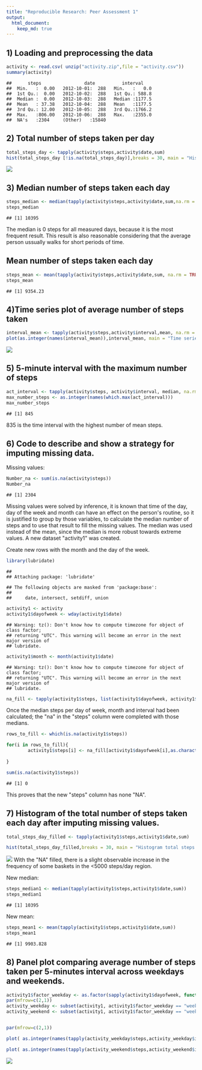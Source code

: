 ```yaml
---
title: "Reproducible Research: Peer Assessment 1"
output: 
  html_document:
    keep_md: true
---
```



## 1) Loading and preprocessing the data



```r
activity <- read.csv( unzip("activity.zip",file = "activity.csv"))
summary(activity)
```

```
##      steps                date          interval     
##  Min.   :  0.00   2012-10-01:  288   Min.   :   0.0  
##  1st Qu.:  0.00   2012-10-02:  288   1st Qu.: 588.8  
##  Median :  0.00   2012-10-03:  288   Median :1177.5  
##  Mean   : 37.38   2012-10-04:  288   Mean   :1177.5  
##  3rd Qu.: 12.00   2012-10-05:  288   3rd Qu.:1766.2  
##  Max.   :806.00   2012-10-06:  288   Max.   :2355.0  
##  NA's   :2304     (Other)   :15840
```



## 2) Total number of steps taken per day

```r
total_steps_day <- tapply(activity$steps,activity$date,sum)
hist(total_steps_day [!is.na(total_steps_day)],breaks = 30, main = "Histogram total steps per day", xlab = "Total steps per day",ylab = "Number of Days")
```

![](PA1_template_files/figure-html/unnamed-chunk-2-1.png)<!-- -->

## 3) Median number of steps taken each day

```r
steps_median <- median(tapply(activity$steps,activity$date,sum,na.rm = TRUE))
steps_median
```

```
## [1] 10395
```
The median is 0 steps for all measured days, because it is the most frequent result. This result is also reasonable considering that the average person ussually walks for short periods of time. 

## Mean number of steps taken each day

```r
steps_mean <- mean(tapply(activity$steps,activity$date,sum, na.rm = TRUE))
steps_mean
```

```
## [1] 9354.23
```

## 4)Time series plot of average number of steps taken

```r
interval_mean <- tapply(activity$steps,activity$interval,mean, na.rm = TRUE)
plot(as.integer(names(interval_mean)),interval_mean, main = "Time series plot of the mean number of steps taken", ylab = "Mean", xlab = "Minutes",type = "l")
```

![](PA1_template_files/figure-html/unnamed-chunk-5-1.png)<!-- -->
## 5) 5-minute interval with the maximum number of steps


```r
act_interval <- tapply(activity$steps, activity$interval, median, na.rm = TRUE)
max_number_steps <- as.integer(names(which.max(act_interval)))
max_number_steps
```

```
## [1] 845
```
835 is the time interval with the highest number of mean steps.

## 6) Code to describe and show a strategy for imputing missing data. 



Missing values:

```r
Number_na <- sum(is.na(activity$steps))
Number_na
```

```
## [1] 2304
```
Missing values were solved by inference, it is known that time of the day, day of the week and month can have an effect on the person's routine, so it is justified to group by those variables, to calculate the median number of steps and to use that result to fill the missing values. The median was used instead of the mean, since the median is more robust towards extreme values. A new dataset "activity1" was created. 

Create new rows with the month and the day of the week.


```r
library(lubridate)
```

```
## 
## Attaching package: 'lubridate'
```

```
## The following objects are masked from 'package:base':
## 
##     date, intersect, setdiff, union
```

```r
activity1 <- activity
activity1$dayofweek <- wday(activity1$date)
```

```
## Warning: tz(): Don't know how to compute timezone for object of class factor;
## returning "UTC". This warning will become an error in the next major version of
## lubridate.
```

```r
activity1$month <- month(activity1$date)
```

```
## Warning: tz(): Don't know how to compute timezone for object of class factor;
## returning "UTC". This warning will become an error in the next major version of
## lubridate.
```

```r
na_fill <- tapply(activity1$steps, list(activity1$dayofweek, activity1$month, activity1$interval), median, na.rm = TRUE )
```
Once the median steps per day of week, month and interval had been calculated; the "na" in the "steps" column were completed with those medians.  


```r
rows_to_fill <- which(is.na(activity1$steps))

for(i in rows_to_fill){
        activity1$steps[i] <- na_fill[activity1$dayofweek[i],as.character(activity1$month[i]),as.character(activity1$interval[i])]
  
}

sum(is.na(activity1$steps))
```

```
## [1] 0
```
This proves that the new "steps" column has none "NA". 

## 7) Histogram of the total number of steps taken each day after imputing missing values. 


```r
total_steps_day_filled <- tapply(activity1$steps,activity1$date,sum)

hist(total_steps_day_filled,breaks = 30, main = "Histogram total steps per day", xlab = "Total steps per day")
```

![](PA1_template_files/figure-html/unnamed-chunk-10-1.png)<!-- -->
With the "NA" filled, there is a slight observable increase in the frequency of some baskets in the <5000 steps/day region. 

New median:


```r
steps_median1 <- median(tapply(activity1$steps,activity1$date,sum))
steps_median1
```

```
## [1] 10395
```

New mean: 


```r
steps_mean1 <- mean(tapply(activity1$steps,activity1$date,sum))
steps_mean1
```

```
## [1] 9903.828
```

## 8) Panel plot comparing average number of steps taken per 5-minutes interval across weekdays and weekends.

```r
activity1$factor_weekday <- as.factor(sapply(activity1$dayofweek, function(x) {if(x %in% 2:6) "weekday" else "weekend"})) 
par(mfrow=c(2,1))
activity_weekday <- subset(activity1, activity1$factor_weekday == "weekday")
activity_weekend <- subset(activity1, activity1$factor_weekday == "weekend")


par(mfrow=c(2,1))

plot( as.integer(names(tapply(activity_weekday$steps,activity_weekday$interval,mean))),tapply(activity_weekday$steps,activity_weekday$interval,mean), type = "l", xlab = "Interval", ylab = "Number of steps")

plot( as.integer(names(tapply(activity_weekend$steps,activity_weekend$interval,mean))),tapply(activity_weekend$steps,activity_weekend$interval,mean), type = "l",xlab = "Interval", ylab= "Number of steps")
```

![](PA1_template_files/figure-html/unnamed-chunk-13-1.png)<!-- -->

